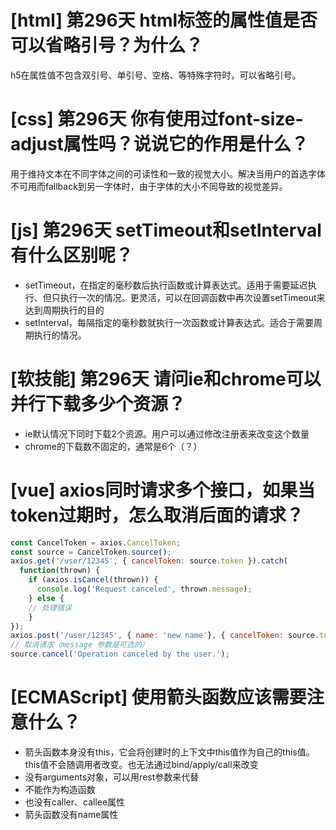 # [html] 第296天 html标签的属性值是否可以省略引号？为什么？

h5在属性值不包含双引号、单引号、空格、等特殊字符时，可以省略引号。

# [css] 第296天 你有使用过font-size-adjust属性吗？说说它的作用是什么？

用于维持文本在不同字体之间的可读性和一致的视觉大小。解决当用户的首选字体不可用而fallback到另一字体时，由于字体的大小不同导致的视觉差异。

# [js] 第296天 setTimeout和setInterval有什么区别呢？

- setTimeout，在指定的毫秒数后执行函数或计算表达式。适用于需要延迟执行、但只执行一次的情况。更灵活，可以在回调函数中再次设置setTimeout来达到周期执行的目的
- setInterval，每隔指定的毫秒数就执行一次函数或计算表达式。适合于需要周期执行的情况。

# [软技能] 第296天 请问ie和chrome可以并行下载多少个资源？ 

- ie默认情况下同时下载2个资源。用户可以通过修改注册表来改变这个数量
- chrome的下载数不固定的，通常是6个（？）

# [vue] axios同时请求多个接口，如果当token过期时，怎么取消后面的请求？

```javascript
const CancelToken = axios.CancelToken;
const source = CancelToken.source();
axios.get('/user/12345', { cancelToken: source.token }).catch(
  function(thrown) {
    if (axios.isCancel(thrown)) {
      console.log('Request canceled', thrown.message);
    } else {
    // 处理错误
    }
});
axios.post('/user/12345', { name: 'new name'}, { cancelToken: source.token}) 
// 取消请求（message 参数是可选的）
source.cancel('Operation canceled by the user.');
```

# [ECMAScript] 使用箭头函数应该需要注意什么？

- 箭头函数本身没有this，它会将创建时的上下文中this值作为自己的this值。this值不会随调用者改变。也无法通过bind/apply/call来改变
- 没有arguments对象，可以用rest参数来代替
- 不能作为构造函数
- 也没有caller、callee属性
- 箭头函数没有name属性
